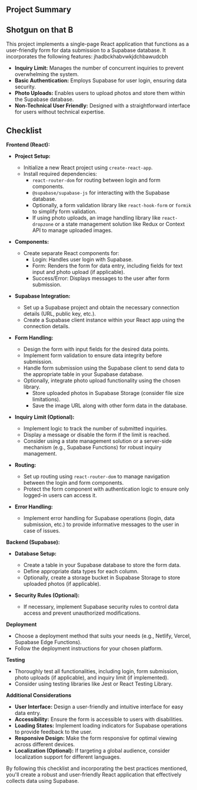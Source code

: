 ## Project Summary

## Shotgun on that B

This project implements a single-page React application that functions as a user-friendly form for data submission to a Supabase database. It incorporates the following features:
jhadbckhabvwkjdchbawudcbh
- **Inquiry Limit:** Manages the number of concurrent inquiries to prevent overwhelming the system.
- **Basic Authentication:** Employs Supabase for user login, ensuring data security.
- **Photo Uploads:** Enables users to upload photos and store them within the Supabase database.
- **Non-Technical User Friendly:** Designed with a straightforward interface for users without technical expertise.

## Checklist

**Frontend (React):**

- **Project Setup:**
    - Initialize a new React project using `create-react-app`.
    - Install required dependencies:
        - `react-router-dom` for routing between login and form components.
        - `@supabase/supabase-js` for interacting with the Supabase database.
        - Optionally, a form validation library like `react-hook-form` or `formik` to simplify form validation.
        - If using photo uploads, an image handling library like `react-dropzone` or a state management solution like Redux or Context API to manage uploaded images.

- **Components:**
    - Create separate React components for:
        - Login: Handles user login with Supabase.
        - Form: Renders the form for data entry, including fields for text input and photo upload (if applicable).
        - Success/Error: Displays messages to the user after form submission.

- **Supabase Integration:**
    - Set up a Supabase project and obtain the necessary connection details (URL, public key, etc.).
    - Create a Supabase client instance within your React app using the connection details.

- **Form Handling:**
    - Design the form with input fields for the desired data points.
    - Implement form validation to ensure data integrity before submission.
    - Handle form submission using the Supabase client to send data to the appropriate table in your Supabase database.
    - Optionally, integrate photo upload functionality using the chosen library.
        - Store uploaded photos in Supabase Storage (consider file size limitations).
        - Save the image URL along with other form data in the database.

- **Inquiry Limit (Optional):**
    - Implement logic to track the number of submitted inquiries.
    - Display a message or disable the form if the limit is reached.
    - Consider using a state management solution or a server-side mechanism (e.g., Supabase Functions) for robust inquiry management.

- **Routing:**
    - Set up routing using `react-router-dom` to manage navigation between the login and form components.
    - Protect the form component with authentication logic to ensure only logged-in users can access it.

- **Error Handling:**
    - Implement error handling for Supabase operations (login, data submission, etc.) to provide informative messages to the user in case of issues.

**Backend (Supabase):**

- **Database Setup:**
    - Create a table in your Supabase database to store the form data.
    - Define appropriate data types for each column.
    - Optionally, create a storage bucket in Supabase Storage to store uploaded photos (if applicable).

- **Security Rules (Optional):**
    - If necessary, implement Supabase security rules to control data access and prevent unauthorized modifications.

**Deployment**

- Choose a deployment method that suits your needs (e.g., Netlify, Vercel, Supabase Edge Functions).
- Follow the deployment instructions for your chosen platform.

**Testing**

- Thoroughly test all functionalities, including login, form submission, photo uploads (if applicable), and inquiry limit (if implemented).
- Consider using testing libraries like Jest or React Testing Library.

**Additional Considerations**

- **User Interface:** Design a user-friendly and intuitive interface for easy data entry.
- **Accessibility:** Ensure the form is accessible to users with disabilities.
- **Loading States:** Implement loading indicators for Supabase operations to provide feedback to the user.
- **Responsive Design:** Make the form responsive for optimal viewing across different devices.
- **Localization (Optional):** If targeting a global audience, consider localization support for different languages.

By following this checklist and incorporating the best practices mentioned, you'll create a robust and user-friendly React application that effectively collects data using Supabase.
